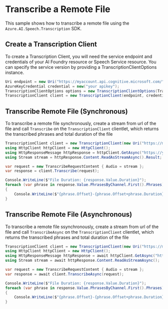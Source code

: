 # Transcribe a Remote File

This sample shows how to transcribe a remote file using the `Azure.AI.Speech.Transcription` SDK.

## Create a Transcription Client

To create a Transcription Client, you will need the service endpoint and credentials of your AI Foundry resource or Speech Service resource. You can specify the service version by providing a TranscriptionClientOptions instance.

```C# Snippet:CreateTranscriptionClientForSpecificApiVersion
Uri endpoint = new Uri("https://myaccount.api.cognitive.microsoft.com/");
AzureKeyCredential credential = new("your apikey");
TranscriptionClientOptions options = new TranscriptionClientOptions(TranscriptionClientOptions.ServiceVersion.V2025_10_15);
TranscriptionClient client = new TranscriptionClient(endpoint, credential, options);
```

## Transcribe Remote File (Synchronous)

To transcribe a remote file synchronously, create a stream from url of the file and call `Transcribe` on the `TranscriptionClient` clientlet, which returns the transcribed phrases and total duration of the file

```C# Snippet:TranscribeRemoteFileSync
TranscriptionClient client = new TranscriptionClient(new Uri("https://myaccount.api.cognitive.microsoft.com/"), new AzureKeyCredential("your apikey"));
using HttpClient httpClient = new HttpClient();
using HttpResponseMessage httpResponse = httpClient.GetAsync("https://your-domain.com/your-file.mp3").Result;
using Stream stream = httpResponse.Content.ReadAsStreamAsync().Result;

var request = new TranscribeRequestContent { Audio = stream };
var response = client.Transcribe(request);

Console.WriteLine($"File Duration: {response.Value.Duration}");
foreach (var phrase in response.Value.PhrasesByChannel.First().Phrases)
{
    Console.WriteLine($"{phrase.Offset}-{phrase.Offset+phrase.Duration}: {phrase.Text}");
}
```

## Transcribe Remote File (Asynchronous)

To transcribe a remote file ssynchronously, create a stream from url of the file and call `TranscribeAsync` on the `TranscriptionClient` clientlet, which returns the transcribed phrases and total duration of the file

```C# Snippet:TranscribeRemoteFileAsync
TranscriptionClient client = new TranscriptionClient(new Uri("https://myaccount.api.cognitive.microsoft.com/"), new AzureKeyCredential("your apikey"));
using HttpClient httpClient = new HttpClient();
using HttpResponseMessage httpResponse = await httpClient.GetAsync("https://your-domain.com/your-file.mp3");
using Stream stream = await httpResponse.Content.ReadAsStreamAsync();

var request = new TranscribeRequestContent { Audio = stream };
var response = await client.TranscribeAsync(request);

Console.WriteLine($"File Duration: {response.Value.Duration}");
foreach (var phrase in response.Value.PhrasesByChannel.First().Phrases)
{
    Console.WriteLine($"{phrase.Offset}-{phrase.Offset+phrase.Duration}: {phrase.Text}");
}
```